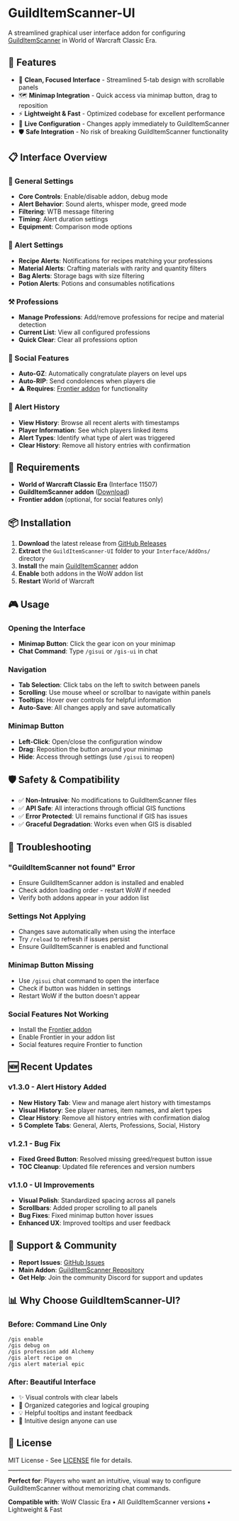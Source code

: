 # GuildItemScanner-UI

A streamlined graphical user interface addon for configuring [GuildItemScanner](https://github.com/torcriss/GuildItemScanner) in World of Warcraft Classic Era.

## 🎯 Features

- 🎨 **Clean, Focused Interface** - Streamlined 5-tab design with scrollable panels
- 🗺️ **Minimap Integration** - Quick access via minimap button, drag to reposition
- ⚡ **Lightweight & Fast** - Optimized codebase for excellent performance
- 🔄 **Live Configuration** - Changes apply immediately to GuildItemScanner
- 🛡️ **Safe Integration** - No risk of breaking GuildItemScanner functionality

## 📋 Interface Overview

### 🔧 General Settings
- **Core Controls**: Enable/disable addon, debug mode
- **Alert Behavior**: Sound alerts, whisper mode, greed mode
- **Filtering**: WTB message filtering
- **Timing**: Alert duration settings
- **Equipment**: Comparison mode options

### 🚨 Alert Settings
- **Recipe Alerts**: Notifications for recipes matching your professions
- **Material Alerts**: Crafting materials with rarity and quantity filters
- **Bag Alerts**: Storage bags with size filtering
- **Potion Alerts**: Potions and consumables notifications

### ⚒️ Professions
- **Manage Professions**: Add/remove professions for recipe and material detection
- **Current List**: View all configured professions
- **Quick Clear**: Clear all professions option

### 🎉 Social Features
- **Auto-GZ**: Automatically congratulate players on level ups
- **Auto-RIP**: Send condolences when players die
- ⚠️ **Requires**: [Frontier addon](https://github.com/torcriss/frontier) for functionality

### 📜 Alert History
- **View History**: Browse all recent alerts with timestamps
- **Player Information**: See which players linked items
- **Alert Types**: Identify what type of alert was triggered
- **Clear History**: Remove all history entries with confirmation

## 🔧 Requirements

- **World of Warcraft Classic Era** (Interface 11507)
- **GuildItemScanner addon** ([Download](https://github.com/torcriss/GuildItemScanner))
- **Frontier addon** (optional, for social features only)

## 📦 Installation

1. **Download** the latest release from [GitHub Releases](https://github.com/torcriss/GuildItemScanner-UI/releases)
2. **Extract** the `GuildItemScanner-UI` folder to your `Interface/AddOns/` directory
3. **Install** the main [GuildItemScanner](https://github.com/torcriss/GuildItemScanner) addon
4. **Enable** both addons in the WoW addon list
5. **Restart** World of Warcraft

## 🎮 Usage

### Opening the Interface
- **Minimap Button**: Click the gear icon on your minimap
- **Chat Command**: Type `/gisui` or `/gis-ui` in chat

### Navigation
- **Tab Selection**: Click tabs on the left to switch between panels
- **Scrolling**: Use mouse wheel or scrollbar to navigate within panels
- **Tooltips**: Hover over controls for helpful information
- **Auto-Save**: All changes apply and save automatically

### Minimap Button
- **Left-Click**: Open/close the configuration window
- **Drag**: Reposition the button around your minimap
- **Hide**: Access through settings (use `/gisui` to reopen)

## 🛡️ Safety & Compatibility

- ✅ **Non-Intrusive**: No modifications to GuildItemScanner files
- ✅ **API Safe**: All interactions through official GIS functions
- ✅ **Error Protected**: UI remains functional if GIS has issues
- ✅ **Graceful Degradation**: Works even when GIS is disabled

## 🐛 Troubleshooting

### "GuildItemScanner not found" Error
- Ensure GuildItemScanner addon is installed and enabled
- Check addon loading order - restart WoW if needed
- Verify both addons appear in your addon list

### Settings Not Applying
- Changes save automatically when using the interface
- Try `/reload` to refresh if issues persist
- Ensure GuildItemScanner is enabled and functional

### Minimap Button Missing
- Use `/gisui` chat command to open the interface
- Check if button was hidden in settings
- Restart WoW if the button doesn't appear

### Social Features Not Working
- Install the [Frontier addon](https://github.com/torcriss/frontier)
- Enable Frontier in your addon list
- Social features require Frontier to function

## 🆕 Recent Updates

### v1.3.0 - Alert History Added
- **New History Tab**: View and manage alert history with timestamps
- **Visual History**: See player names, item names, and alert types
- **Clear History**: Remove all history entries with confirmation dialog
- **5 Complete Tabs**: General, Alerts, Professions, Social, History

### v1.2.1 - Bug Fix
- **Fixed Greed Button**: Resolved missing greed/request button issue
- **TOC Cleanup**: Updated file references and version numbers

### v1.1.0 - UI Improvements
- **Visual Polish**: Standardized spacing across all panels
- **Scrollbars**: Added proper scrolling to all panels
- **Bug Fixes**: Fixed minimap button hover issues
- **Enhanced UX**: Improved tooltips and user feedback

## 🤝 Support & Community

- **Report Issues**: [GitHub Issues](https://github.com/torcriss/GuildItemScanner-UI/issues)
- **Main Addon**: [GuildItemScanner Repository](https://github.com/torcriss/GuildItemScanner)
- **Get Help**: Join the community Discord for support and updates

## 📊 Why Choose GuildItemScanner-UI?

### Before: Command Line Only
```
/gis enable
/gis debug on
/gis profession add Alchemy
/gis alert recipe on
/gis alert material epic
```

### After: Beautiful Interface
- ✨ Visual controls with clear labels
- 🎯 Organized categories and logical grouping
- 💡 Helpful tooltips and instant feedback
- 📱 Intuitive design anyone can use

## 📜 License

MIT License - See [LICENSE](LICENSE) file for details.

---

**Perfect for**: Players who want an intuitive, visual way to configure GuildItemScanner without memorizing chat commands.

**Compatible with**: WoW Classic Era • All GuildItemScanner versions • Lightweight & Fast